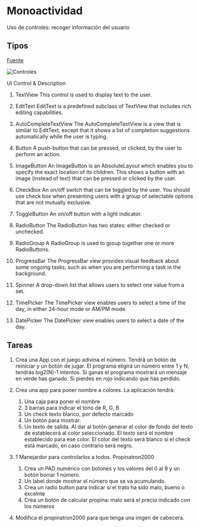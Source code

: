 # Monoactividad

Uso de controles: recoger información del usuario

## Tipos

[Fuente](https://www.tutorialspoint.com/android/android_user_interface_controls.htm)

![Controles](https://www.tutorialspoint.com/android/images/ui_control.jpg)

UI Control & Description
1.	TextView
This control is used to display text to the user.

2.	EditText
EditText is a predefined subclass of TextView that includes rich editing capabilities.

3.	AutoCompleteTextView
The AutoCompleteTextView is a view that is similar to EditText, except that it shows a list of completion suggestions automatically while the user is typing.

4.	Button
A push-button that can be pressed, or clicked, by the user to perform an action.

5.	ImageButton
An ImageButton is an AbsoluteLayout which enables you to specify the exact location of its children. This shows a button with an image (instead of text) that can be pressed or clicked by the user.

6.	CheckBox
An on/off switch that can be toggled by the user. You should use check box when presenting users with a group of selectable options that are not mutually exclusive.

7.	ToggleButton
An on/off button with a light indicator.

8.	RadioButton
The RadioButton has two states: either checked or unchecked.

9.	RadioGroup
A RadioGroup is used to group together one or more RadioButtons.

10.	ProgressBar
The ProgressBar view provides visual feedback about some ongoing tasks, such as when you are performing a task in the background.

11.	Spinner
A drop-down list that allows users to select one value from a set.

12.	TimePicker
The TimePicker view enables users to select a time of the day, in either 24-hour mode or AM/PM mode.

13.	DatePicker
The DatePicker view enables users to select a date of the day.


## Tareas

1. Crea una App con el juego adivina el número. Tendrá un botón de reiniciar y un botón de jugar. El programa eligirá un número entre 1 y N, tendrás log2(N)-1 intentos. Si ganas el programa mostrará un mensaje en verde has ganado. Si pierdes en rojo indicando que has perdido.

2. Crea una app para poner nombre a colores. La aplicación tendrá:
    1. Una caja para poner el nombre
    2. 3 barras para indicar el tono de R, G, B
    3. Un check texto blanco, por defecto marcado
    3. Un botón para mostrar.
    4. Un texto de salida. Al dar al botón generar el color de fondo del texto de establecerá al color seleccionado. El texto será el nombre establecido para ese color. El color del texto será blanco si el check está marcado, en caso contrario será negro.

3. 1 Manejardor para controlarlos a todos. Propinatron2000
    1. Crea un PAD numérico con botones y los valores del 0 al 9 y un botón borrar 1 número.
    2. Un label donde mostrar el número que se va acumulando.
    2. Crea un radio button para indicar si el trato ha sido malo, bueno o excelnte
    3. Crea un botón de calcular propina: malo será el precio indicado con los números

4. Modifica el propinatron2000 para que tenga una imgen de cabecera. 